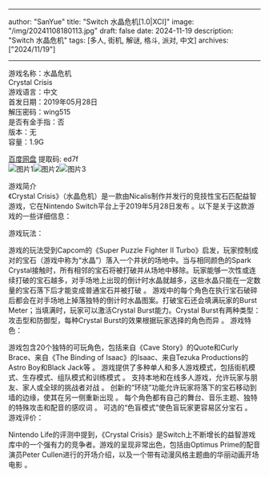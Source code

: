 
---
author: "SanYue"
title: "Switch 水晶危机[1.0|XCI]"
image: "/img/20241108180113.jpg"
draft: false
date: 2024-11-19
description: "Switch 水晶危机"
tags: [多人, 街机, 解谜, 格斗, 派对, 中文]
archives: ["2024/11/19"]

---

游戏名称：水晶危机   
Crystal Crisis    
游戏语言：中文  
首发日期：2019年05月28日  
解压密码：wing515  
是否有金手指：否  
版本：无   
容量：1.9G

[百度网盘](https//pan.baidu.com/s/1f-W-pVVeFlY-zH6OJJ1DqQ) 提取码: ed7f  
![图片1](/img/4dee43.jpg)![图片2](/img/f752b0.jpg)![图片3](/img/468d16.jpg)  

游戏简介  
《Crystal Crisis》（水晶危机）是一款由Nicalis制作并发行的竞技性宝石匹配益智游戏，它在Nintendo Switch平台上于2019年5月28日发布
。以下是关于这款游戏的一些详细信息：

游戏玩法：

游戏的玩法受到Capcom的《Super Puzzle Fighter II Turbo》启发，玩家控制成对的宝石（游戏中称为“水晶”）落入一个井状的场地中。当与相同颜色的Spark Crystal接触时，所有相邻的宝石将被打破并从场地中移除。玩家能够一次性或连续打破的宝石越多，对手场地上出现的倒计时水晶就越多，这些水晶只能在一定数量的宝石落下后才能变成普通宝石并被打破
。
游戏中的每个角色在执行宝石破碎后都会在对手场地上掉落独特的倒计时水晶图案。打破宝石还会填满玩家的Burst Meter；当填满时，玩家可以激活Crystal Burst能力。Crystal Burst有两种类型：攻击型和防御型，每种Crystal Burst的效果根据玩家选择的角色而异
。
游戏特色：

游戏包含20个独特的可玩角色，包括来自《Cave Story》的Quote和Curly Brace、来自《The Binding of Isaac》的Isaac、来自Tezuka Productions的Astro Boy和Black Jack等
。
游戏提供了多种单人和多人游戏模式，包括街机模式、生存模式、组队模式和训练模式
。
支持本地和在线多人游戏，允许玩家与朋友、家人或全球的挑战者对战
。
创新的“环绕”功能允许玩家将落下的宝石移动到墙的边缘，使其在另一侧重新出现
。
每个角色都有自己的舞台、音乐主题、独特的特殊攻击和配音的感叹词
。
可选的“色盲模式”使色盲玩家更容易区分宝石
。
游戏评价：

Nintendo Life的评测中提到，《Crystal Crisis》是Switch上不断增长的益智游戏库中的一个强有力的竞争者。游戏的呈现非常出色，包括由Optimus Prime的配音演员Peter Cullen进行的开场介绍，以及一个带有动漫风格主题曲的华丽动画开场电影
。
